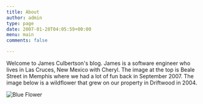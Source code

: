 ```yaml
---
title: About
author: admin
type: page
date: 2007-01-28T04:05:59+00:00
menu: main
comments: false

---
```

Welcome to James Culbertson's blog. James is a software engineer who lives in Las Cruces, New Mexico with Cheryl. The image at the top is Beale Street in Memphis where we had a lot of fun back in September 2007. The image below is a wildflower that grew on our property in Driftwood in 2004.

![Blue Flower][1]

 [1]: /uploads/2007/01/blue_flower.jpg